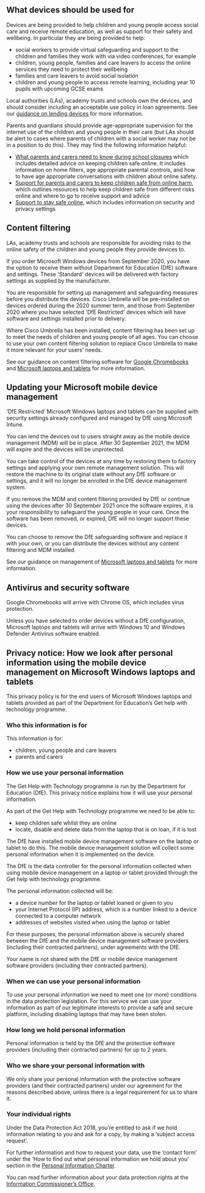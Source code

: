 ## What devices should be used for

Devices are being provided to help children and young people access social care and receive remote education, as well as support for their safety and wellbeing. In particular they are being provided to help:

* social workers to provide virtual safeguarding and support to the children and families they work with via video conferences, for example
* children, young people, families and care leavers to access the online services they need to protect their wellbeing
* families and care leavers to avoid social isolation
* children and young people to access remote learning, including year 10 pupils with upcoming GCSE exams

Local authorities (LAs), academy trusts and schools own the devices, and should consider including an acceptable use policy in loan agreements. See our [guidance on lending devices](/devices/distributing-devices) for more information.

Parents and guardians should provide age-appropriate supervision for the internet use of the children and young people in their care (but LAs should be alert to cases where parents of children with a social worker may not be in a position to do this). They may find the following information helpful:

* [What parents and carers need to know during school closures](https://www.gov.uk/government/publications/closure-of-educational-settings-information-for-parents-and-carers) which includes detailed advice on keeping children safe online. It includes information on home filters, age appropriate parental controls, and how to have age appropriate conversations with children about online safety.
* [Support for parents and carers to keep children safe from online harm](https://www.gov.uk/government/publications/coronavirus-covid-19-keeping-children-safe-online/coronavirus-covid-19-support-for-parents-and-carers-to-keep-children-safe-online), which outlines resources to help keep children safe from different risks online and where to go to receive support and advice
* [Support to stay safe online](https://www.gov.uk/guidance/covid-19-staying-safe-online), which includes information on security and privacy settings

## Content filtering

LAs, academy trusts and schools are responsible for avoiding risks to the online safety of the children and young people they provide devices to.

If you order Microsoft Windows devices from September 2020, you have the option to receive them without Department for Education (DfE) software and settings. These 'Standard' devices will be delivered with factory settings as supplied by the manufacturer.

You are responsible for setting up management and safeguarding measures before you distribute the devices.
Cisco Umbrella will be pre-installed on devices ordered during the 2020 summer term, and those from September 2020 where you have selected 'DfE Restricted' devices which will have software and settings installed prior to delivery.

Where Cisco Umbrella has been installed, content filtering has been set up to meet the needs of children and young people of all ages. You can choose to use your own content filtering solution to replace Cisco Umbrella to make it more relevant for your users’ needs.

See our guidance on content filtering software for [Google Chromebooks](/devices/preparing-chromebooks) and [Microsoft laptops and tablets](/devices/preparing-microsoft-windows-laptops-and-tablets) for more information.

## Updating your Microsoft mobile device management

‘DfE Restricted’ Microsoft Windows laptops and tablets can be supplied with security settings already configured and managed by DfE using Microsoft Intune.

You can lend the devices out to users straight away as the mobile device management (MDM) will be in place. After 30 September 2021, the MDM will expire and the devices will be unprotected.

You can take control of the devices at any time by restoring them to factory settings and applying your own remote management solution. This will restore the machine to its original state without any DfE software or settings, and it will no longer be enrolled in the DfE device management system.

If you remove the MDM and content filtering provided by DfE or continue using the devices after 30 September 2021 once the software expires, it is your responsibility to safeguard the young people in your care. Once the software has been removed, or expired, DfE will no longer support these devices.

You can choose to remove the DfE safeguarding software and replace it with your own, or you can distribute the devices without any content filtering and MDM installed.

See our guidance on management of [Microsoft laptops and tablets](/devices/preparing-microsoft-windows-laptops-and-tablets) for more information.

## Antivirus and security software

Google Chromebooks will arrive with Chrome OS, which includes virus protection.  

Unless you have selected to order devices without a DfE configuration, Microsoft laptops and tablets will arrive with Windows 10 and Windows Defender Antivirus software enabled.

## Privacy notice: How we look after personal information using the mobile device management on Microsoft Windows laptops and tablets

This privacy policy is for the end users of Microsoft Windows laptops and tablets provided as part of the Department for Education’s Get help with technology programme.

### Who this information is for

This information is for:

* children, young people and care leavers
* parents and carers

### How we use your personal information
The Get Help with Technology programme is run by the Department for Education (DfE). This privacy notice explains how it will use your personal information.

As part of the Get Help with Technology programme we need to be able to:

* keep children safe whilst they are online
* locate, disable and delete data from the laptop that is on loan, if it is lost

The DfE have installed mobile device management software on the laptop or tablet to do this. The mobile device management solution will collect some personal information when it is implemented on the device.

The DfE is the data controller for the personal information collected when using mobile device management on a laptop or tablet provided through the Get help with technology programme.

The personal information collected will be:

* a device number for the laptop or tablet loaned or given to you
* your Internet Protocol (IP) address, which is a number linked to a device connected to a computer network
* addresses of websites visited when using the laptop or tablet

For these purposes, the personal information above is securely shared between the DfE and the mobile device management software providers (including their contracted partners), under agreements with the DfE.

Your name is not shared with the DfE or mobile device management software providers (including their contracted partners).

### When we can use your personal information

To use your personal information we need to meet one (or more) conditions in the data protection legislation. For this service we can use your information as part of our legitimate interests to provide a safe and secure platform, including disabling laptops that may have been stolen.

### How long we hold personal information

Personal information is held by the DfE and the protective software providers (including their contracted partners) for up to 2 years.

### Who we share your personal information with

We only share your personal information with the protective software providers (and their contracted partners) under our agreement for the reasons described above, unless there is a legal requirement for us to share it.

### Your individual rights

Under the Data Protection Act 2018, you’re entitled to ask if we hold information relating to you and ask for a copy, by making a ‘subject access request’.

For further information and how to request your data, use the ‘contact form’ under the ‘How to find out what personal information we hold about you’ section in the [Personal Information Charter](https://www.gov.uk/government/organisations/department-for-education/about/personal-information-charter).

You can read further information about your data protection rights at the [Information Commissioner’s Office](https://ico.org.uk/).
